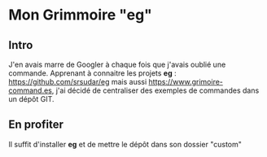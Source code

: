 # Mon Grimmoire "eg"

## Intro

J'en avais marre de Googler à chaque fois que j'avais oublié une commande.
Apprenant à connaitre les projets **eg** : https://github.com/srsudar/eg
mais aussi https://www.grimoire-command.es, j'ai décidé de centraliser des exemples de commandes dans un dépôt GIT.

## En profiter

Il suffit d'installer **eg** et de mettre le dépôt dans son dossier "custom"
